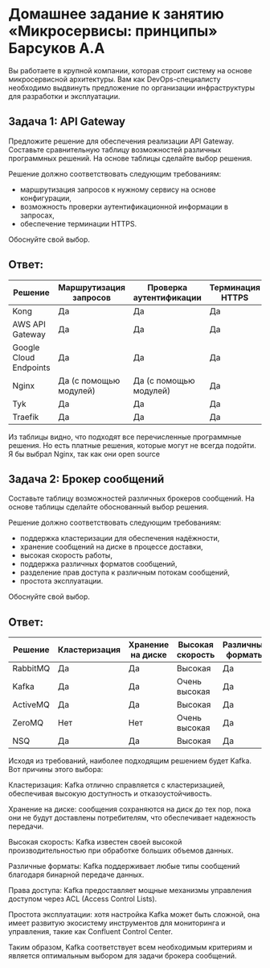 
# Домашнее задание к занятию «Микросервисы: принципы» Барсуков А.А

Вы работаете в крупной компании, которая строит систему на основе микросервисной архитектуры.
Вам как DevOps-специалисту необходимо выдвинуть предложение по организации инфраструктуры для разработки и эксплуатации.

## Задача 1: API Gateway 

Предложите решение для обеспечения реализации API Gateway. Составьте сравнительную таблицу возможностей различных программных решений. На основе таблицы сделайте выбор решения.

Решение должно соответствовать следующим требованиям:
- маршрутизация запросов к нужному сервису на основе конфигурации,
- возможность проверки аутентификационной информации в запросах,
- обеспечение терминации HTTPS.

Обоснуйте свой выбор.

## Ответ:

| Решение | Маршрутизация запросов | Проверка аутентификации | Терминация HTTPS |
| ------------- | ------------- | ------------- | ------------- |
| Kong | Да | Да | Да |
| AWS API Gateway | Да | Да | Да |
| Google Cloud Endpoints | Да | Да | Да |
| Nginx | Да (с помощью модулей) | Да (с помощью модулей) | Да |
| Tyk | Да | Да | Да |
| Traefik | Да | Да | Да |

Из таблицы видно, что подходят все перечисленные программные решения. Но есть платные решения, которые могут не всегда подойти. 
Я бы выбрал Nginx, так как они open source


## Задача 2: Брокер сообщений

Составьте таблицу возможностей различных брокеров сообщений. На основе таблицы сделайте обоснованный выбор решения.

Решение должно соответствовать следующим требованиям:
- поддержка кластеризации для обеспечения надёжности,
- хранение сообщений на диске в процессе доставки,
- высокая скорость работы,
- поддержка различных форматов сообщений,
- разделение прав доступа к различным потокам сообщений,
- простота эксплуатации.

Обоснуйте свой выбор.

## Ответ:

| Решение | Кластеризация | Хранение на диске | Высокая скорость | Различные форматы | Права доступа | Простота эксплуатации |
| ------------- | ------------- | ------------- | ------------- | ------------- | ------------- | ------------- |
| RabbitMQ | Да | Да | Высокая | Да | Да | Средняя |
| Kafka | Да | Да | Очень высокая | Да | Да | Сложная |
| ActiveMQ | Да | Да | Высокая | Да | Да | Средняя |
| ZeroMQ | Нет | Нет | Очень высокая | Да | Нет | Простая|
| NSQ | Да | Да | Высокая | Да | Да | Простая |


Исходя из требований, наиболее подходящим решением будет Kafka. Вот причины этого выбора:

Кластеризация: Kafka отлично справляется с кластеризацией, обеспечивая высокую доступность и отказоустойчивость.

Хранение на диске: сообщения сохраняются на диск до тех пор, пока они не будут доставлены потребителям, что обеспечивает надежность передачи.

Высокая скорость: Kafka известен своей высокой производительностью при обработке больших объемов данных.

Различные форматы: Kafka поддерживает любые типы сообщений благодаря бинарной передаче данных.

Права доступа: Kafka предоставляет мощные механизмы управления доступом через ACL (Access Control Lists).

Простота эксплуатации: хотя настройка Kafka может быть сложной, она имеет развитую экосистему инструментов для мониторинга и управления, такие как Confluent Control Center.

Таким образом, Kafka соответствует всем необходимым критериям и является оптимальным выбором для задачи брокера сообщений.





